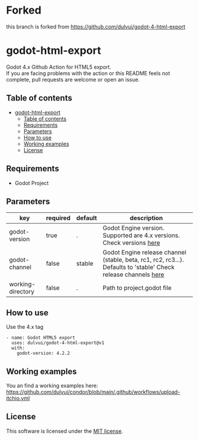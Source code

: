 # Forked
this branch is forked from https://github.com/dulvui/godot-4-html-export

# godot-html-export
Godot 4.x Github Action for HTML5 export.  
If you are facing problems with the action or this README feels not complete, pull requests are welcome or open an issue.

## Table of contents
- [godot-html-export](#godot-html-export)
  - [Table of contents](#table-of-contents)
  - [Requirements](#requirements)
  - [Parameters](#parameters)
  - [How to use](#how-to-use)
  - [Working examples](#working-examples)
  - [License](#license)

## Requirements
 - Godot Project

## Parameters
| key | required | default | description |
| ----|----------|---------|-------------|
| godot-version | true | . | Godot Engine version. Supported are 4.x versions. Check versions [here](https://github.com/godotengine/godot-builds/releases) |
| godot-channel | false | stable | Godot Engine release channel (stable, beta, rc1, rc2, rc3...). Defaults to 'stable' Check release channels [here](https://github.com/godotengine/godot-builds/releases) |
| working-directory | false | . | Path to project.godot file |


## How to use
Use the 4.x tag
```
- name: Godot HTML5 export
  uses: dulvui/godot-4-html-export@v1
  with:
    godot-version: 4.2.2
```

 ## Working examples
You an find a working examples here:  
https://github.com/dulvui/condor/blob/main/.github/workflows/upload-itchio.yml  

## License
This software is licensed under the [MIT license](LICENSE).

